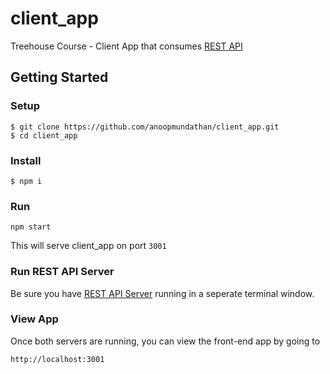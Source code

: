 # client_app
Treehouse Course - Client App that consumes [REST API](https://github.com/anoopmundathan/qa-rest-api.git)

## Getting Started
### Setup
```
$ git clone https://github.com/anoopmundathan/client_app.git
$ cd client_app
```
### Install
```
$ npm i
```
### Run
```
npm start
```
This will serve client_app on port ```3001```

### Run REST API Server
Be sure you have [REST API Server](https://github.com/anoopmundathan/qa-rest-api.git) running in a seperate terminal window.

### View App
Once both servers are running, you can view the front-end app by going to
```
http://localhost:3001
```
